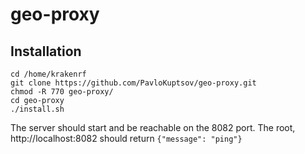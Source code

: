 # geo-proxy

## Installation
```
cd /home/krakenrf
git clone https://github.com/PavloKuptsov/geo-proxy.git
chmod -R 770 geo-proxy/
cd geo-proxy
./install.sh
```

The server should start and be reachable on the 8082 port. The root, http://localhost:8082 should return
`{"message": "ping"}`
